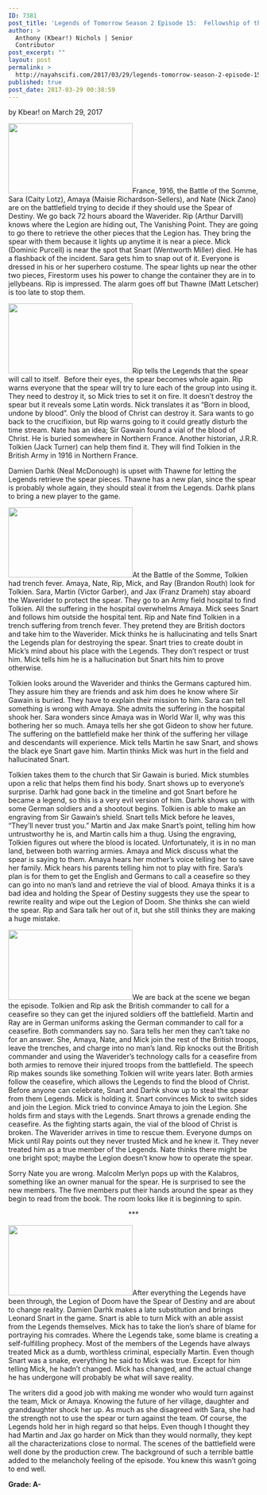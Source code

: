 ```yaml
---
ID: 7381
post_title: 'Legends of Tomorrow Season 2 Episode 15:  Fellowship of the Spears'
author: >
  Anthony (Kbear!) Nichols | Senior
  Contributor
post_excerpt: ""
layout: post
permalink: >
  http://nayahscifi.com/2017/03/29/legends-tomorrow-season-2-episode-15-fellowship-spears/
published: true
post_date: 2017-03-29 00:38:59
---
```

by Kbear! on March 29, 2017

<img class="alignleft size-thumbnail wp-image-7383" src="http://nayahscifi.com/wp-content/uploads/2017/03/legends_franceWaar_ep15-250x141.jpeg" alt="" width="250" height="141" />France, 1916, the Battle of the Somme, Sara (Caity Lotz), Amaya (Maisie Richardson-Sellers), and Nate (Nick Zano) are on the battlefield trying to decide if they should use the Spear of Destiny. We go back 72 hours aboard the Waverider. Rip (Arthur Darvill) knows where the Legion are hiding out, The Vanishing Point. They are going to go there to retrieve the other pieces that the Legion has. They bring the spear with them because it lights up anytime it is near a piece. Mick (Dominic Purcell) is near the spot that Snart (Wentworth Miller) died. He has a flashback of the incident. Sara gets him to snap out of it. Everyone is dressed in his or her superhero costume. The spear lights up near the other two pieces, Firestorm uses his power to change the container they are in to jellybeans. Rip is impressed. The alarm goes off but Thawne (Matt Letscher) is too late to stop them.

<img class="size-thumbnail wp-image-7384 alignright" src="http://nayahscifi.com/wp-content/uploads/2017/03/Legends_spear_ep15-250x141.jpg" alt="" width="250" height="141" />Rip tells the Legends that the spear will call to itself.  Before their eyes, the spear becomes whole again. Rip warns everyone that the spear will try to lure each of the group into using it. They need to destroy it, so Mick tries to set it on fire. It doesn’t destroy the spear but it reveals some Latin words. Nick translates it as “Born in blood, undone by blood”. Only the blood of Christ can destroy it. Sara wants to go back to the crucifixion, but Rip warns going to it could greatly disturb the time stream. Nate has an idea; Sir Gawain found a vial of the blood of Christ. He is buried somewhere in Northern France. Another historian, J.R.R. Tolkien (Jack Turner) can help them find it. They will find Tolkien in the British Army in 1916 in Northern France.

Damien Darhk (Neal McDonough) is upset with Thawne for letting the Legends retrieve the spear pieces. Thawne has a new plan, since the spear is probably whole again, they should steal it from the Legends. Darhk plans to bring a new player to the game.

<img class="alignleft size-thumbnail wp-image-7385" src="http://nayahscifi.com/wp-content/uploads/2017/03/legends_snart_mick_ep15-250x141.jpeg" alt="" width="250" height="141" />At the Battle of the Somme, Tolkien had trench fever. Amaya, Nate, Rip, Mick, and Ray (Brandon Routh) look for Tolkien. Sara, Martin (Victor Garber), and Jax (Franz Drameh) stay aboard the Waverider to protect the spear. They go to an Army field hospital to find Tolkien. All the suffering in the hospital overwhelms Amaya. Mick sees Snart and follows him outside the hospital tent. Rip and Nate find Tolkien in a trench suffering from trench fever. They pretend they are British doctors and take him to the Waverider. Mick thinks he is hallucinating and tells Snart the Legends plan for destroying the spear. Snart tries to create doubt in Mick’s mind about his place with the Legends. They don’t respect or trust him. Mick tells him he is a hallucination but Snart hits him to prove otherwise.

Tolkien looks around the Waverider and thinks the Germans captured him. They assure him they are friends and ask him does he know where Sir Gawain is buried. They have to explain their mission to him. Sara can tell something is wrong with Amaya. She admits the suffering in the hospital shook her. Sara wonders since Amaya was in World War II, why was this bothering her so much. Amaya tells her she got Gideon to show her future. The suffering on the battlefield make her think of the suffering her village and descendants will experience. Mick tells Martin he saw Snart, and shows the black eye Snart gave him. Martin thinks Mick was hurt in the field and hallucinated Snart.

Tolkien takes them to the church that Sir Gawain is buried. Mick stumbles upon a relic that helps them find his body. Snart shows up to everyone’s surprise. Darhk had gone back in the timeline and got Snart before he became a legend, so this is a very evil version of him. Darhk shows up with some German soldiers and a shootout begins. Tolkien is able to make an engraving from Sir Gawain’s shield. Snart tells Mick before he leaves, “They’ll never trust you.” Martin and Jax make Snart’s point, telling him how untrustworthy he is, and Martin calls him a thug. Using the engraving, Tolkien figures out where the blood is located. Unfortunately, it is in no man land, between both warring armies. Amaya and Mick discuss what the spear is saying to them. Amaya hears her mother’s voice telling her to save her family. Mick hears his parents telling him not to play with fire. Sara’s plan is for them to get the English and Germans to call a ceasefire so they can go into no man’s land and retrieve the vial of blood. Amaya thinks it is a bad idea and holding the Spear of Destiny suggests they use the spear to rewrite reality and wipe out the Legion of Doom. She thinks she can wield the spear. Rip and Sara talk her out of it, but she still thinks they are making a huge mistake.

<img class="alignleft size-thumbnail wp-image-7386" src="http://nayahscifi.com/wp-content/uploads/2017/03/legends_rip_ep15-250x141.jpeg" alt="" width="250" height="141" />We are back at the scene we began the episode. Tolkien and Rip ask the British commander to call for a ceasefire so they can get the injured soldiers off the battlefield. Martin and Ray are in German uniforms asking the German commander to call for a ceasefire. Both commanders say no. Sara tells her men they can’t take no for an answer. She, Amaya, Nate, and Mick join the rest of the British troops, leave the trenches, and charge into no man’s land. Rip knocks out the British commander and using the Waverider’s technology calls for a ceasefire from both armies to remove their injured troops from the battlefield. The speech Rip makes sounds like something Tolkien will write years later. Both armies follow the ceasefire, which allows the Legends to find the blood of Christ. Before anyone can celebrate, Snart and Darhk show up to steal the spear from them Legends. Mick is holding it. Snart convinces Mick to switch sides and join the Legion. Mick tried to convince Amaya to join the Legion. She holds firm and stays with the Legends. Snart throws a grenade ending the ceasefire. As the fighting starts again, the vial of the blood of Christ is broken. The Waverider arrives in time to rescue them. Everyone dumps on Mick until Ray points out they never trusted Mick and he knew it. They never treated him as a true member of the Legends. Nate thinks there might be one bright spot; maybe the Legion doesn’t know how to operate the spear.

Sorry Nate you are wrong. Malcolm Merlyn pops up with the Kalabros, something like an owner manual for the spear. He is surprised to see the new members. The five members put their hands around the spear as they begin to read from the book. The room looks like it is beginning to spin.
<p style="text-align: center;">***</p>
<img class="alignleft size-thumbnail wp-image-5057" src="http://nayahscifi.com/wp-content/uploads/2017/01/KBear-250x141.png" alt="" width="250" height="141" />After everything the Legends have been through, the Legion of Doom have the Spear of Destiny and are about to change reality. Damien Darhk makes a late substitution and brings Leonard Snart in the game. Snart is able to turn Mick with an able assist from the Legends themselves. Mick has to take the lion’s share of blame for portraying his comrades. Where the Legends take, some blame is creating a self-fulfilling prophecy. Most of the members of the Legends have always treated Mick as a dumb, worthless criminal, especially Martin. Even though Snart was a snake, everything he said to Mick was true. Except for him telling Mick, he hadn’t changed. Mick has changed, and the actual change he has undergone will probably be what will save reality.

The writers did a good job with making me wonder who would turn against the team, Mick or Amaya. Knowing the future of her village, daughter and granddaughter shock her up. As much as she disagreed with Sara, she had the strength not to use the spear or turn against the team. Of course, the Legends hold her in high regard so that helps. Even though I thought they had Martin and Jax go harder on Mick than they would normally, they kept all the characterizations close to normal. The scenes of the battlefield were well done by the production crew. The background of such a terrible battle added to the melancholy feeling of the episode. You knew this wasn’t going to end well.

<strong>Grade: A-</strong>